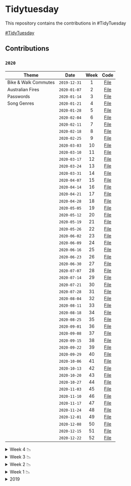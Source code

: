 
<!-- README.md is generated from README.Rmd. Please edit that file -->

# Tidytuesday

<!-- badges: start -->

<!-- badges: end -->

This repository contains the contributions in
\#TidyTuesday

<a href="https://github.com/rfordatascience/tidytuesday" target="_blank">\#TidyTuesday</a>

## Contributions

### `2020`

| Theme                |     Date     | Week |                                                Code                                                |
| -------------------- | :----------: | :--: | :------------------------------------------------------------------------------------------------: |
| Bike & Walk Commutes | `2019-12-31` |  1   |  <a href="https://duvancho321.github.io/Tidyuesday/Folder/2019/31-12-19" target="_blank">File</a>  |
| Australian Fires     | `2020-01-07` |  2   | <a href="https://duvancho321.github.io/Tidyuesday/Folder/2020/2020-01-07" target="_blank">File</a> |
| Passwords            | `2020-01-14` |  3   | <a href="https://duvancho321.github.io/Tidyuesday/Folder/2020/2020-01-14" target="_blank">File</a> |
| Song Genres          | `2020-01-21` |  4   | <a href="https://duvancho321.github.io/Tidyuesday/Folder/2020/2020-01-21" target="_blank">File</a> |
|                      | `2020-01-28` |  5   | <a href="https://duvancho321.github.io/Tidyuesday/Folder/2020/2020-01-28" target="_blank">File</a> |
|                      | `2020-02-04` |  6   | <a href="https://duvancho321.github.io/Tidyuesday/Folder/2020/2020-02-04" target="_blank">File</a> |
|                      | `2020-02-11` |  7   | <a href="https://duvancho321.github.io/Tidyuesday/Folder/2020/2020-02-11" target="_blank">File</a> |
|                      | `2020-02-18` |  8   | <a href="https://duvancho321.github.io/Tidyuesday/Folder/2020/2020-02-18" target="_blank">File</a> |
|                      | `2020-02-25` |  9   | <a href="https://duvancho321.github.io/Tidyuesday/Folder/2020/2020-02-25" target="_blank">File</a> |
|                      | `2020-03-03` |  10  | <a href="https://duvancho321.github.io/Tidyuesday/Folder/2020/2020-03-03" target="_blank">File</a> |
|                      | `2020-03-10` |  11  | <a href="https://duvancho321.github.io/Tidyuesday/Folder/2020/2020-03-10" target="_blank">File</a> |
|                      | `2020-03-17` |  12  | <a href="https://duvancho321.github.io/Tidyuesday/Folder/2020/2020-03-17" target="_blank">File</a> |
|                      | `2020-03-24` |  13  | <a href="https://duvancho321.github.io/Tidyuesday/Folder/2020/2020-03-24" target="_blank">File</a> |
|                      | `2020-03-31` |  14  | <a href="https://duvancho321.github.io/Tidyuesday/Folder/2020/2020-03-31" target="_blank">File</a> |
|                      | `2020-04-07` |  15  | <a href="https://duvancho321.github.io/Tidyuesday/Folder/2020/2020-04-07" target="_blank">File</a> |
|                      | `2020-04-14` |  16  | <a href="https://duvancho321.github.io/Tidyuesday/Folder/2020/2020-04-14" target="_blank">File</a> |
|                      | `2020-04-21` |  17  | <a href="https://duvancho321.github.io/Tidyuesday/Folder/2020/2020-04-21" target="_blank">File</a> |
|                      | `2020-04-28` |  18  | <a href="https://duvancho321.github.io/Tidyuesday/Folder/2020/2020-04-28" target="_blank">File</a> |
|                      | `2020-05-05` |  19  | <a href="https://duvancho321.github.io/Tidyuesday/Folder/2020/2020-05-05" target="_blank">File</a> |
|                      | `2020-05-12` |  20  | <a href="https://duvancho321.github.io/Tidyuesday/Folder/2020/2020-05-12" target="_blank">File</a> |
|                      | `2020-05-19` |  21  | <a href="https://duvancho321.github.io/Tidyuesday/Folder/2020/2020-05-19" target="_blank">File</a> |
|                      | `2020-05-26` |  22  | <a href="https://duvancho321.github.io/Tidyuesday/Folder/2020/2020-05-26" target="_blank">File</a> |
|                      | `2020-06-02` |  23  | <a href="https://duvancho321.github.io/Tidyuesday/Folder/2020/2020-06-02" target="_blank">File</a> |
|                      | `2020-06-09` |  24  | <a href="https://duvancho321.github.io/Tidyuesday/Folder/2020/2020-06-09" target="_blank">File</a> |
|                      | `2020-06-16` |  25  | <a href="https://duvancho321.github.io/Tidyuesday/Folder/2020/2020-06-16" target="_blank">File</a> |
|                      | `2020-06-23` |  26  | <a href="https://duvancho321.github.io/Tidyuesday/Folder/2020/2020-06-23" target="_blank">File</a> |
|                      | `2020-06-30` |  27  | <a href="https://duvancho321.github.io/Tidyuesday/Folder/2020/2020-06-30" target="_blank">File</a> |
|                      | `2020-07-07` |  28  | <a href="https://duvancho321.github.io/Tidyuesday/Folder/2020/2020-07-07" target="_blank">File</a> |
|                      | `2020-07-14` |  29  | <a href="https://duvancho321.github.io/Tidyuesday/Folder/2020/2020-07-14" target="_blank">File</a> |
|                      | `2020-07-21` |  30  | <a href="https://duvancho321.github.io/Tidyuesday/Folder/2020/2020-07-21" target="_blank">File</a> |
|                      | `2020-07-28` |  31  | <a href="https://duvancho321.github.io/Tidyuesday/Folder/2020/2020-07-28" target="_blank">File</a> |
|                      | `2020-08-04` |  32  | <a href="https://duvancho321.github.io/Tidyuesday/Folder/2020/2020-08-04" target="_blank">File</a> |
|                      | `2020-08-11` |  33  | <a href="https://duvancho321.github.io/Tidyuesday/Folder/2020/2020-08-11" target="_blank">File</a> |
|                      | `2020-08-18` |  34  | <a href="https://duvancho321.github.io/Tidyuesday/Folder/2020/2020-08-18" target="_blank">File</a> |
|                      | `2020-08-25` |  35  | <a href="https://duvancho321.github.io/Tidyuesday/Folder/2020/2020-08-25" target="_blank">File</a> |
|                      | `2020-09-01` |  36  | <a href="https://duvancho321.github.io/Tidyuesday/Folder/2020/2020-09-01" target="_blank">File</a> |
|                      | `2020-09-08` |  37  | <a href="https://duvancho321.github.io/Tidyuesday/Folder/2020/2020-09-08" target="_blank">File</a> |
|                      | `2020-09-15` |  38  | <a href="https://duvancho321.github.io/Tidyuesday/Folder/2020/2020-09-15" target="_blank">File</a> |
|                      | `2020-09-22` |  39  | <a href="https://duvancho321.github.io/Tidyuesday/Folder/2020/2020-09-22" target="_blank">File</a> |
|                      | `2020-09-29` |  40  | <a href="https://duvancho321.github.io/Tidyuesday/Folder/2020/2020-09-29" target="_blank">File</a> |
|                      | `2020-10-06` |  41  | <a href="https://duvancho321.github.io/Tidyuesday/Folder/2020/2020-10-06" target="_blank">File</a> |
|                      | `2020-10-13` |  42  | <a href="https://duvancho321.github.io/Tidyuesday/Folder/2020/2020-10-13" target="_blank">File</a> |
|                      | `2020-10-20` |  43  | <a href="https://duvancho321.github.io/Tidyuesday/Folder/2020/2020-10-20" target="_blank">File</a> |
|                      | `2020-10-27` |  44  | <a href="https://duvancho321.github.io/Tidyuesday/Folder/2020/2020-10-27" target="_blank">File</a> |
|                      | `2020-11-03` |  45  | <a href="https://duvancho321.github.io/Tidyuesday/Folder/2020/2020-11-03" target="_blank">File</a> |
|                      | `2020-11-10` |  46  | <a href="https://duvancho321.github.io/Tidyuesday/Folder/2020/2020-11-10" target="_blank">File</a> |
|                      | `2020-11-17` |  47  | <a href="https://duvancho321.github.io/Tidyuesday/Folder/2020/2020-11-17" target="_blank">File</a> |
|                      | `2020-11-24` |  48  | <a href="https://duvancho321.github.io/Tidyuesday/Folder/2020/2020-11-24" target="_blank">File</a> |
|                      | `2020-12-01` |  49  | <a href="https://duvancho321.github.io/Tidyuesday/Folder/2020/2020-12-01" target="_blank">File</a> |
|                      | `2020-12-08` |  50  | <a href="https://duvancho321.github.io/Tidyuesday/Folder/2020/2020-12-08" target="_blank">File</a> |
|                      | `2020-12-15` |  51  | <a href="https://duvancho321.github.io/Tidyuesday/Folder/2020/2020-12-15" target="_blank">File</a> |
|                      | `2020-12-22` |  52  | <a href="https://duvancho321.github.io/Tidyuesday/Folder/2020/2020-12-22" target="_blank">File</a> |

<details>

<summary>Week 4 📉
</summary>

![](./Folder/2020/2020-01-21/README_files/figure-gfm/unnamed-chunk-3-1.gif)

</details>

<details>

<summary>Week 3 📉
</summary>

![](./Folder/2020/2020-01-14/README_files/figure-gfm/unnamed-chunk-3-1.gif)

</details>

<details>

<summary>Week 2 📉
</summary>

![](./Folder/2020/2020-01-07/README_files/figure-gfm/unnamed-chunk-3-1.gif)

![](./Folder/2020/2020-01-07/README_files/figure-gfm/unnamed-chunk-4-1.gif)

</details>

<details>

<summary>Week 1 📉
</summary>

![](./Folder/2019/31-12-19/README_files/figure-gfm/unnamed-chunk-4-1.gif)

![](./Folder/2019/31-12-19/README_files/figure-gfm/unnamed-chunk-5-1.gif)

</details>

<details>

<summary>2019
</summary>

### `2019`

| Theme                  |     Date     | Week |                                               Code                                               |
| ---------------------- | :----------: | :--: | :----------------------------------------------------------------------------------------------: |
| CRAN Code              | `2019-11-12` |  46  | <a href="https://duvancho321.github.io/Tidyuesday/Folder/2019/12-11-19" target="_blank">File</a> |
| NZ Bird of the Year    | `2019-11-19` |  47  | <a href="https://duvancho321.github.io/Tidyuesday/Folder/2019/19-11-19" target="_blank">File</a> |
| Student Loan Debt      | `2019-11-26` |  48  | <a href="https://duvancho321.github.io/Tidyuesday/Folder/2019/26-11-19" target="_blank">File</a> |
| Philly Parking Tickets | `2019-12-03` |  49  | <a href="https://duvancho321.github.io/Tidyuesday/Folder/2019/01-12-19" target="_blank">File</a> |
| Replicating plots in R | `2019-12-10` |  50  | <a href="https://duvancho321.github.io/Tidyuesday/Folder/2019/10-12-19" target="_blank">File</a> |
| Adoptable dogs         | `2019-12-17` |  51  | <a href="https://duvancho321.github.io/Tidyuesday/Folder/2019/17-12-19" target="_blank">File</a> |
| Christmas Songs        | `2019-12-24` |  52  | <a href="https://duvancho321.github.io/Tidyuesday/Folder/2019/24-12-19" target="_blank">File</a> |

<details>

<summary>Week 52 📉
</summary>

![](./Folder/2019/24-12-19/README_files/figure-gfm/unnamed-chunk-3-1.gif)

![](./Folder/2019/24-12-19/README_files/figure-gfm/unnamed-chunk-4-1.png)

</details>

<details>

<summary>Week 51 📉
</summary>

![](./Folder/2019/17-12-19/README_files/figure-gfm/unnamed-chunk-4-1.gif)

![](./Folder/2019/17-12-19/README_files/figure-gfm/unnamed-chunk-5-1.gif)

</details>

<details>

<summary>Week 50 📉
</summary>

![](./Folder/2019/10-12-19/README_files/figure-gfm/unnamed-chunk-3-1.gif)

</details>

<details>

<summary>Week 49 📉
</summary>

![](./Folder/2019/01-12-19/README_files/figure-gfm/unnamed-chunk-2-1.gif)

![](./Folder/2019/01-12-19/README_files/figure-gfm/unnamed-chunk-4-1.png)

![](./Folder/2019/01-12-19/README_files/figure-gfm/unnamed-chunk-3-3.png)

</details>

<details>

<summary>Week 48 📉
</summary>

![](./Folder/2019/26-11-19/README_files/figure-gfm/unnamed-chunk-4-1.png)

![](./Folder/2019/26-11-19/README_files/figure-gfm/unnamed-chunk-5-1.png)

![](./Folder/2019/26-11-19/README_files/figure-gfm/unnamed-chunk-6-1.png)

</details>

<details>

<summary>Week 47 📉
</summary>

![](./Folder/2019/19-11-19/README_files/figure-gfm/unnamed-chunk-2-1.gif)

</details>

<details>

<summary>Week 46 📉
</summary>

![](./Folder/2019/12-11-19/README_files/figure-gfm/unnamed-chunk-2-1.gif)

</details>

</details>
